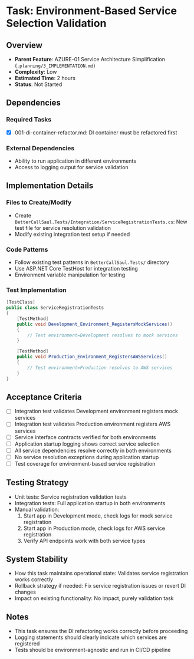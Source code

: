 # Task: Environment-Based Service Selection Validation

## Overview
- **Parent Feature**: AZURE-01 Service Architecture Simplification (`.planning/3_IMPLEMENTATION.md`)
- **Complexity**: Low
- **Estimated Time**: 2 hours
- **Status**: Not Started

## Dependencies
### Required Tasks
- [x] 001-di-container-refactor.md: DI container must be refactored first

### External Dependencies
- Ability to run application in different environments
- Access to logging output for service validation

## Implementation Details
### Files to Create/Modify
- Create `BetterCallSaul.Tests/Integration/ServiceRegistrationTests.cs`: New test file for service resolution validation
- Modify existing integration test setup if needed

### Code Patterns
- Follow existing test patterns in `BetterCallSaul.Tests/` directory
- Use ASP.NET Core TestHost for integration testing
- Environment variable manipulation for testing

### Test Implementation
```csharp
[TestClass]
public class ServiceRegistrationTests
{
    [TestMethod]
    public void Development_Environment_RegistersMockServices()
    {
        // Test environment=Development resolves to mock services
    }

    [TestMethod]
    public void Production_Environment_RegistersAWSServices()
    {
        // Test environment=Production resolves to AWS services
    }
}
```

## Acceptance Criteria
- [ ] Integration test validates Development environment registers mock services
- [ ] Integration test validates Production environment registers AWS services
- [ ] Service interface contracts verified for both environments
- [ ] Application startup logging shows correct service selection
- [ ] All service dependencies resolve correctly in both environments
- [ ] No service resolution exceptions during application startup
- [ ] Test coverage for environment-based service registration

## Testing Strategy
- Unit tests: Service registration validation tests
- Integration tests: Full application startup in both environments
- Manual validation:
  1. Start app in Development mode, check logs for mock service registration
  2. Start app in Production mode, check logs for AWS service registration
  3. Verify API endpoints work with both service types

## System Stability
- How this task maintains operational state: Validates service registration works correctly
- Rollback strategy if needed: Fix service registration issues or revert DI changes
- Impact on existing functionality: No impact, purely validation task

## Notes
- This task ensures the DI refactoring works correctly before proceeding
- Logging statements should clearly indicate which services are registered
- Tests should be environment-agnostic and run in CI/CD pipeline